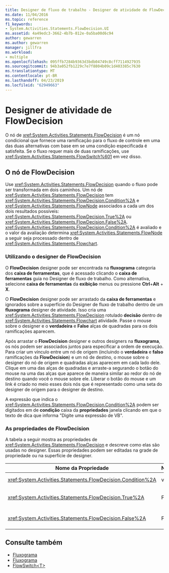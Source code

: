 ```yaml
---
title: Designer de fluxo de trabalho - Designer de atividade de FlowDecision
ms.date: 11/04/2016
ms.topic: reference
f1_keywords:
- System.Activities.Statements.FlowDecision.UI
ms.assetid: 4a49edc3-3662-4b7b-812e-0a5ba00d6c94
author: gewarren
ms.author: gewarren
manager: jillfra
ms.workload:
- multiple
ms.openlocfilehash: 095ffb7284b9363d3bdb04749c8cff7114927935
ms.sourcegitcommit: 94b3a052fb1229c7e7f8804b09c1d403385c7630
ms.translationtype: MT
ms.contentlocale: pt-BR
ms.lasthandoff: 04/23/2019
ms.locfileid: "62949663"
---
```

# <a name="flowdecision-activity-designer"></a>Designer de atividade de FlowDecision

O nó de <xref:System.Activities.Statements.FlowDecision> é um nó condicional que fornece uma ramificação para o fluxo de controle em uma das duas alternativas com base em se uma condição especificada é satisfeita. Se o fluxo requer mais de duas ramificações, use <xref:System.Activities.Statements.FlowSwitch%601> em vez disso.

## <a name="the-flowdecision-node"></a>O nó de FlowDecision

Use <xref:System.Activities.Statements.FlowDecision> quando o fluxo pode ser transformada em dois caminhos. Um nó de <xref:System.Activities.Statements.FlowDecision> tem <xref:System.Activities.Statements.FlowDecision.Condition%2A> e <xref:System.Activities.Statements.FlowNode> associados a cada um dos dois resultados possíveis: <xref:System.Activities.Statements.FlowDecision.True%2A> ou <xref:System.Activities.Statements.FlowDecision.False%2A>. <xref:System.Activities.Statements.FlowDecision.Condition%2A> é avaliado e o valor da avaliação determina <xref:System.Activities.Statements.FlowNode> a seguir seja processado dentro de <xref:System.Activities.Statements.Flowchart>.

### <a name="using-the-flowdecision-designer"></a>Utilizando o designer de FlowDecision

O **FlowDecision** designer pode ser encontrada na **fluxograma** categoria dos **caixa de ferramentas**, que é acessado clicando o **caixa de ferramentas** guia no Designer de fluxo de trabalho. Como alternativa, selecione **caixa de ferramentas** da **exibição** menus ou pressione **Ctrl**+**Alt** + **X**.

O **FlowDecision** designer pode ser arrastado da **caixa de ferramentas** e ignorados sobre a superfície do Designer de fluxo de trabalho dentro de um **fluxograma** designer de atividade. Isso cria uma <xref:System.Activities.Statements.FlowDecision> rotulado **decisão** dentro de <xref:System.Activities.Statements.Flowchart> atividade. Passe o mouse sobre o designer e o **verdadeira** e **False** alças de quadradas para os dois ramificações aparecem.

Após arrastar o **FlowDecision** designer e outros designers na **fluxograma**, os nós podem ser associados juntos para especificar a ordem de execução. Para criar um vínculo entre um nó de origem (incluindo o **verdadeira** e **falso** ramificações da **FlowDecision**) e um nó de destino, o mouse sobre o designer do nó de origem e quadradas alças aparecem em cada lado dele. Clique em uma das alças de quadradas e arraste-a segurando o botão do mouse na uma das alças que aparece de maneira similar ao redor do nó de destino quando você o mouse sobre ele. Liberar o botão do mouse e um link é criado no meio esses dois nós que é representado como uma seta do designer de origem para o designer de destino.

A expressão que indica o <xref:System.Activities.Statements.FlowDecision.Condition%2A> podem ser digitados em de **condição** caixa da **propriedades** janela clicando em que o texto de dica que informa "Digite uma expressão de VB".

### <a name="the-flowdecision-properties"></a>As propriedades de FlowDecision

A tabela a seguir mostra as propriedades de <xref:System.Activities.Statements.FlowDecision> e descreve como elas são usadas no designer. Essas propriedades podem ser editadas na grade de propriedade ou na superfície de designer.

|Nome da Propriedade|Necessária|Uso|
|-|--------------|-|
|<xref:System.Activities.Statements.FlowDecision.Condition%2A>|verdadeiro|A condição que determina que caminho o controle de fluxo leva.|
|<xref:System.Activities.Statements.FlowDecision.True%2A>|False|O caminho tomada pelo controle de fluxo se <xref:System.Activities.Statements.FlowDecision.Condition%2A> estiver satisfeito.|
|<xref:System.Activities.Statements.FlowDecision.False%2A>|False|O caminho tomada pelo controle de fluxo se <xref:System.Activities.Statements.FlowDecision.Condition%2A> não estiver satisfeito.|

## <a name="see-also"></a>Consulte também

- [Fluxograma](../workflow-designer/flowchart-activity-designers.md)
- [Fluxograma](../workflow-designer/flowchart-activity-designer.md)
- [FlowSwitch\<T>](../workflow-designer/flowswitch-t-activity-designer.md)